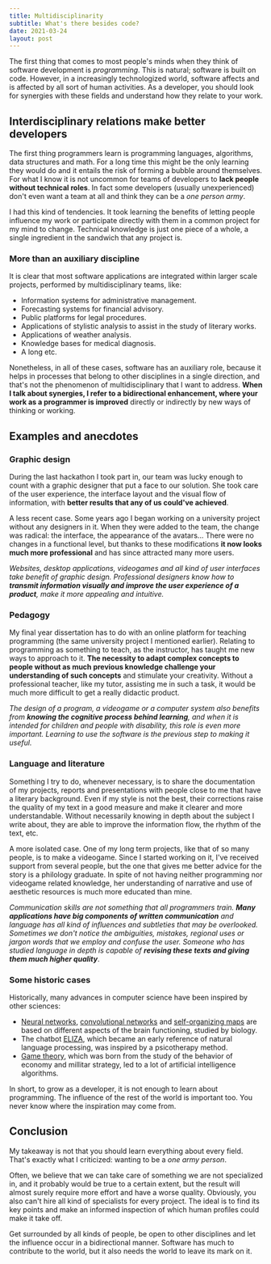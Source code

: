 ```yaml
---
title: Multidisciplinarity
subtitle: What's there besides code?
date: 2021-03-24
layout: post
---
```

The first thing that comes to most people's minds when they think of software development is *programming*. This is natural; software is built on code. However, in a increasingly technologized world, software affects and is affected by all sort of human activities. As a developer, you should look for synergies with these fields and understand how they relate to your work.

## Interdisciplinary relations make better developers

The first thing programmers learn is programming languages, algorithms, data structures and math. For a long time this might be the only learning they would do and it entails the risk of forming a bubble  around themselves. For what I know it is not uncommon for teams of developers to **lack people without technical roles**. In fact some developers (usually unexperienced) don't even want a team at all and think they can be a *one person army*.

I had this kind of tendencies. It took learning the benefits of letting people influence my work or participate directly with them in a common project for my mind to change. Technical knowledge is just one piece of a whole, a single ingredient in the sandwich that any project is.

### More than an auxiliary discipline

It is clear that most software applications are integrated within larger scale projects, performed by multidisciplinary teams, like:

- Information systems for administrative management.
- Forecasting systems for financial advisory.
- Public platforms for legal procedures.
- Applications of stylistic analysis to assist in the study of literary works.
- Applications of weather analysis.
- Knowledge bases for medical diagnosis.
- A long etc.

Nonetheless, in all of these cases, software has an auxiliary role, because it helps in processes that belong to other disciplines in a single direction, and that's not the phenomenon of multidisciplinary that I want to address. **When I talk about synergies, I refer to a bidirectional enhancement, where your work as a programmer is improved** directly or indirectly by new ways of thinking or working.

## Examples and anecdotes

### Graphic design

During the last hackathon I took part in, our team was lucky enough to count with a graphic designer that put a face to our solution. She took care of the user experience, the interface layout and the visual flow of information, with **better results that any of us could've achieved**.

A less recent case. Some years ago I began working on a university project without any designers in it. When they were added to the team, the change was radical: the interface, the appearance of the avatars... There were no changes in a functional level, but thanks to these modifications **it now looks much more professional** and has since attracted many more users.

_Websites, desktop applications, videogames and all kind of user interfaces take benefit of graphic design. Professional designers know how to **transmit information visually and improve the user experience of a product**, make it more appealing and intuitive._

### Pedagogy

My final year dissertation has to do with an online platform for teaching programming (the same university project I mentioned earlier). Relating to programming as something to teach, as the instructor, has taught me new ways to approach to it. **The necessity to adapt complex concepts to people without as much previous knowledge challenge your understanding of such concepts** and stimulate your creativity. Without a professional teacher, like my tutor, assisting me in such a task, it would be much more difficult to get a really didactic product.

_The design of a program, a videogame or a computer system also benefits from **knowing the cognitive process behind learning**, and when it is intended for children and people with disability, this role is even more important. Learning to use the software is the previous step to making it useful._

### Language and literature

Something I try to do, whenever necessary, is to share the documentation of my projects, reports and presentations with people close to me that have a literary background. Even if my style is not the best, their corrections raise the quality of my text in a good measure and make it clearer and more understandable. Without necessarily knowing in depth about the subject I write about, they are able to improve the information flow, the rhythm of the text, etc.

A more isolated case. One of my long term projects, like that of so many people, is to make a videogame. Since I started working on it, I've received support from several people, but the one that gives me better advice for the story is a philology graduate. In spite of not having neither programming nor videogame related knowledge, her understanding of narrative and use of aesthetic resources is much more educated than mine.

_Communication skills are not something that all programmers train. **Many applications have big components of written communication** and language has all kind of influences and subtleties that may be overlooked. Sometimes we don't notice the ambiguities, mistakes, regional uses or jargon words that we employ and confuse the user. Someone who has studied language in depth is capable of **revising these texts and giving them much higher quality**_.

### Some historic cases

Historically, many advances in computer science have been inspired by other sciences:

- [Neural networks](https://en.wikipedia.org/wiki/Neural_network), [convolutional networks](https://en.wikipedia.org/wiki/Convolutional_neural_network) and [self-organizing maps](https://en.wikipedia.org/wiki/Self-organizing_map) are based on different aspects of the brain functioning, studied by biology.
- The chatbot [ELIZA](https://en.wikipedia.org/wiki/ELIZA), which became an early reference of natural language processing, was inspired by a psicotherapy method.
- [Game theory](https://en.wikipedia.org/wiki/Game_theory), which was born from the study of the behavior of economy and millitar strategy, led to a lot of artificial intelligence algorithms.

In short, to grow as a developer, it is not enough to learn about programming. The influence of the rest of the world is important too. You never know where the inspiration may come from.

## Conclusion

My takeaway is not that you should learn everything about every field. That's exactly what I criticized: wanting to be a *one army person*.

Often, we believe that we can take care of something we are not specialized in, and it probably would be true to a certain extent, but the result will almost surely require more effort and have a worse quality. Obviously, you also can't hire all kind of specialists for every project. The ideal is to find its key points and make an informed inspection of which human profiles could make it take off.

Get surrounded by all kinds of people, be open to other disciplines and let the influence occur in a bidirectional manner. Software has much to contribute to the world, but it also needs the world to leave its mark on it.
